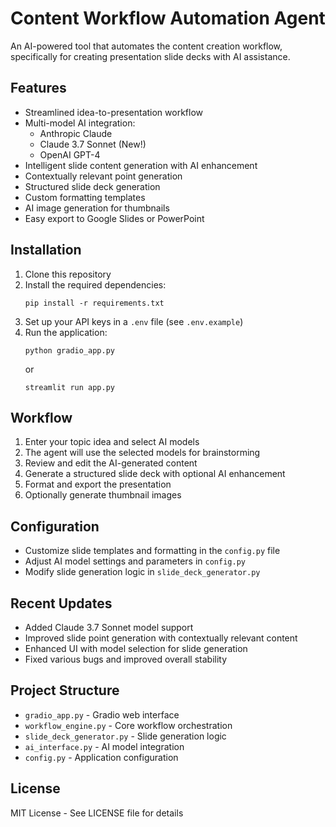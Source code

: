 # Content Workflow Automation Agent

An AI-powered tool that automates the content creation workflow, specifically for creating presentation slide decks with AI assistance.

## Features

- Streamlined idea-to-presentation workflow
- Multi-model AI integration:
  - Anthropic Claude
  - Claude 3.7 Sonnet (New!)
  - OpenAI GPT-4
- Intelligent slide content generation with AI enhancement
- Contextually relevant point generation
- Structured slide deck generation
- Custom formatting templates
- AI image generation for thumbnails
- Easy export to Google Slides or PowerPoint

## Installation

1. Clone this repository
2. Install the required dependencies:
   ```
   pip install -r requirements.txt
   ```
3. Set up your API keys in a `.env` file (see `.env.example`)
4. Run the application:
   ```
   python gradio_app.py
   ```
   or
   ```
   streamlit run app.py
   ```

## Workflow

1. Enter your topic idea and select AI models
2. The agent will use the selected models for brainstorming
3. Review and edit the AI-generated content
4. Generate a structured slide deck with optional AI enhancement
5. Format and export the presentation
6. Optionally generate thumbnail images

## Configuration

- Customize slide templates and formatting in the `config.py` file
- Adjust AI model settings and parameters in `config.py`
- Modify slide generation logic in `slide_deck_generator.py`

## Recent Updates

- Added Claude 3.7 Sonnet model support
- Improved slide point generation with contextually relevant content
- Enhanced UI with model selection for slide generation
- Fixed various bugs and improved overall stability

## Project Structure

- `gradio_app.py` - Gradio web interface
- `workflow_engine.py` - Core workflow orchestration
- `slide_deck_generator.py` - Slide generation logic
- `ai_interface.py` - AI model integration
- `config.py` - Application configuration

## License

MIT License - See LICENSE file for details
